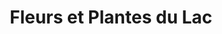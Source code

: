 ---
title: "Fleurs et Plantes du Lac"
url: /anthy-sur-leman/fleurs-et-plantes-du-lac/
shop: centre de jardinage
---